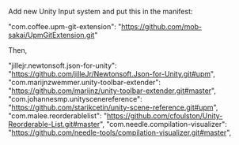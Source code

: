 Add new Unity Input system and put this in the manifest:

"com.coffee.upm-git-extension": "https://github.com/mob-sakai/UpmGitExtension.git"

Then,

"jillejr.newtonsoft.json-for-unity": "https://github.com/jilleJr/Newtonsoft.Json-for-Unity.git#upm",
"com.marijnzwemmer.unity-toolbar-extender": "https://github.com/marijnz/unity-toolbar-extender.git#master",
"com.johannesmp.unityscenereference": "https://github.com/starikcetin/unity-scene-reference.git#upm",
"com.malee.reorderablelist": "https://github.com/cfoulston/Unity-Reorderable-List.git#master",
"com.needle.compilation-visualizer": "https://github.com/needle-tools/compilation-visualizer.git#master",